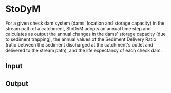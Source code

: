 # StoDyM
For a given check dam system (dams' location and storage capacity) in the stream path of a catchment, StoDyM adopts an annual time step and calculates as output the annual changes in the dams' storage capacity (due to sediment trapping), the annual values of the Sediment Delivery Ratio (ratio between the sediment discharged at the catchment's outlet and delivered to the stream path), and the life expectancy of each check dam.

## Input

## Output
